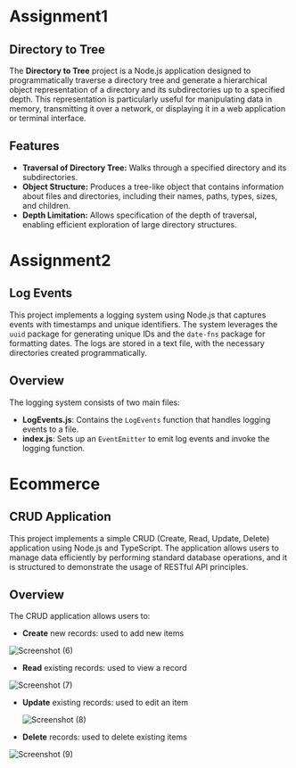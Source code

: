 # Assignment1
## Directory to Tree

The **Directory to Tree** project is a Node.js application designed to programmatically traverse a directory tree and generate a hierarchical object representation of a directory and its subdirectories up to a specified depth. 
This representation is particularly useful for manipulating data in memory, transmitting it over a network, or displaying it in a web application or terminal interface.

## Features

- **Traversal of Directory Tree:** Walks through a specified directory and its subdirectories.
- **Object Structure:** Produces a tree-like object that contains information about files and directories, including their names, paths, types, sizes, and children.
- **Depth Limitation:** Allows specification of the depth of traversal, enabling efficient exploration of large directory structures.

# Assignment2
## Log Events
This project implements a logging system using Node.js that captures events with timestamps and unique identifiers. The system leverages the `uuid` package for generating unique IDs and the `date-fns` package for formatting dates. The logs are stored in a text file, with the necessary directories created programmatically.

## Overview
The logging system consists of two main files:

- **LogEvents.js**: Contains the `LogEvents` function that handles logging events to a file.
- **index.js**: Sets up an `EventEmitter` to emit log events and invoke the logging function.

# Ecommerce
## CRUD Application

This project implements a simple CRUD (Create, Read, Update, Delete) application using Node.js and TypeScript. The application allows users to manage data efficiently by performing standard database operations, and it is structured to demonstrate the usage of RESTful API principles.

## Overview
The CRUD application allows users to:

- **Create** new records: used to add new items

![Screenshot (6)](https://github.com/user-attachments/assets/fea05d4b-120c-48b5-a60f-d476d3692f36)

- **Read** existing records: used to view a record
  
![Screenshot (7)](https://github.com/user-attachments/assets/c966e676-2057-42c2-bbbf-1e9998f95f70)

- **Update** existing records: used to edit an item

  ![Screenshot (8)](https://github.com/user-attachments/assets/0c37fd66-c946-484f-91be-6735529d762d)

- **Delete** records: used to delete existing items

![Screenshot (9)](https://github.com/user-attachments/assets/fab01499-be0d-40ba-8100-11a018d92f82)

